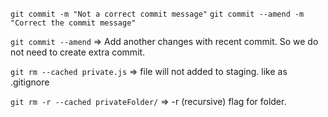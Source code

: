 `git commit -m "Not a correct commit message"`
`git commit --amend -m "Correct the commit message"`

`git commit --amend` => Add another changes with recent commit. So we do not need to create extra commit.

`git rm --cached private.js` => file will not added to staging. like as .gitignore

`git rm -r --cached privateFolder/` => -r (recursive) flag for folder.